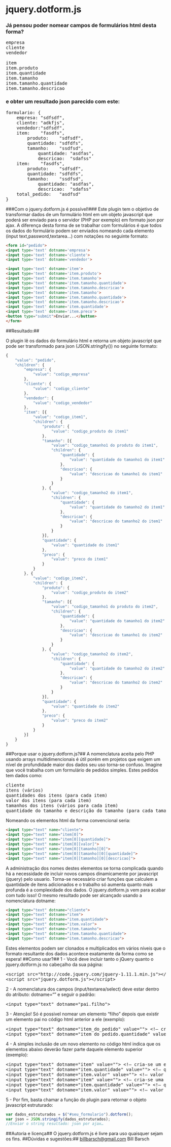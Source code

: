 # jquery.dotform.js

### Já pensou poder nomear campos de formulários html desta forma? ###
<pre>
empresa
cliente
vendedor

item
item.produto
item.quantidade
item.tamanho
item.tamanho.quantidade
item.tamanho.descricao
</pre>
### e obter um resultado json parecido com este: ###
<pre>
formulario: {
    empresa: "sdfsdf",
    cliente: "adkfjs",
    vendedor:"sdfsdf",
    item:    "fasdfs",
        produto:    "sdfsdf",
        quantidade: "sdfdfs",
        tamanho:    "ssdfsd",
            quantidade: "asdfas",
            descricao:  "sdafss"
    item:    "fasdfs",
        produto:    "sdfsdf",
        quantidade: "sdfdfs",
        tamanho:    "ssdfsd",
            quantidade: "asdfas",
            descricao:  "sdafss"
    total_pedido:   "asdfsd"
}
</pre>
###Com o jquery.dotform.js é possível!###
Este plugin tem o objetivo de transformar dados de um formulário html em um objeto javascript que poderá ser enviado para o servidor (PHP por exemplo) em formato json por ajax.
A diferença desta forma de se trabalhar com formulários é que todos os dados do formulário podem ser enviados nomeando cada elemento (input text,password,textarea...) com notações no seguinte formato:
```html
<form id="pedido"> 
<input type='text' dotname='empresa'> 
<input type='text' dotname='cliente'> 
<input type='text' dotname='vendedor'>

<input type='text' dotname='item'> 
<input type='text' dotname='item.produto'> 
<input type='text' dotname='item.tamanho'> 
<input type='text' dotname='item.tamanho.quantidade'> 
<input type='text' dotname='item.tamanho.descricao'> 
<input type='text' dotname='item.tamanho'> 
<input type='text' dotname='item.tamanho.quantidade'> 
<input type='text' dotname='item.tamanho.descricao'> 
<input type='text' dotname='item.quantidade'> 
<input type='text' dotname='item.preco'> 
<button type="submit">Enviar...</button> 
</form>
```
##Resultado:##

O plugin lê os dados do formulário html e retorna um objeto javascript que pode ser transformado para json (JSON.stringify()) no seguinte formato:
```javascript
{
    "value": "pedido",
    "children": {
        "empresa": {
            "value": "codigo_empresa"
        },
        "cliente": {
            "value": "codigo_cliente"
        },
        "vendedor": {
            "value": "codigo_vendedor"
        },
        "item": [{
            "value": "codigo_item1",
            "children": {
                "produto": {
                    "value": "codigo_produto do item1"
                },
                "tamanho": [{
                    "value": "codigo_tamanho1 do produto do item1",
                    "children": {
                        "quantidade": {
                            "value": "quantidade do tamanho1 do item1"
                        },
                        "descricao": {
                            "value": "descricao do tamanho1 do item1"
                        }
                    }
                }, {
                    "value": "codigo_tamanho2 do item1",
                    "children": {
                        "quantidade": {
                            "value": "quantidade do tamanho2 do item1"
                        },
                        "descricao": {
                            "value": "descricao do tamanho2 do item1"
                        }
                    }
                }],
                "quantidade": {
                    "value": "quantidade do item1"
                },
                "preco": {
                    "value": "preco do item1"
                }
            }
        }, {
            "value": "codigo_item2",
            "children": {
                "produto": {
                    "value": "codigo_produto do item2"
                },
                "tamanho": [{
                    "value": "codigo_tamanho1 do produto do item2",
                    "children": {
                        "quantidade": {
                            "value": "quantidade do tamanho1 do item2"
                        },
                        "descricao": {
                            "value": "descricao do tamanho1 do item2"
                        }
                    }
                }, {
                    "value": "codigo_tamanho2 do item2",
                    "children": {
                        "quantidade": {
                            "value": "quantidade do tamanho2 do item2"
                        },
                        "descricao": {
                            "value": "descricao do tamanho2 do item2"
                        }
                    }
                }],
                "quantidade": {
                    "value": "quantidade do item2"
                },
                "preco": {
                    "value": "preco do item2"
                }
            }
        }]
    }
}
```
##Porque usar o jquery.dotform.js?##
A nomenclatura aceita pelo PHP usando arrays multidimencionais é útil porém em projetos que exigem um nível de profundidade maior dos dados seu uso torna-se confuso.
Imagine que você trabalha com um formulário de pedidos simples. Estes pedidos tem dados como: 
<pre>
cliente 
itens (vários)
quantidades dos itens (para cada item)
valor dos itens (para cada item)
tamanhos dos itens (vários para cada item)
quantidade do tamanho e descrição do tamanho (para cada tamanho de item)
</pre>
Nomeando os elementos html da forma convencional seria:
```html
<input type="text" name="cliente"> 
<input type="text" name="item[0]"> 
<input type="text" name="item[0][quantidade]"> 
<input type="text" name="item[0][valor]"> 
<input type="text" name="item[0][tamanho][0]"> 
<input type="text" name="item[0][tamanho][0][quantidade]"> 
<input type="text" name="item[0][tamanho][0][descricao]"> 
```
A administração dos nomes destes elementos se torna complicada quando há a necessidade de incluir novos campos dinamicamente por javascript (jquery) pelo usuario.
Torna-se necessário criar funções que calculem a quantidade de itens adicionados e o trabalho só aumenta quanto mais profunda é a complexidade dos dados. O jquery.dotform.js vem para acabar com tudo isso! O mesmo resultado pode ser alcançado usando a nomenclatura dotname:
```html
<input type="text" dotname="cliente"> 
<input type="text" dotname="item"> 
<input type="text" dotname="item.quantidade"> 
<input type="text" dotname="item.valor"> 
<input type="text" dotname="item.tamanho"> 
<input type="text" dotname="item.tamanho.quantidade"> 
<input type="text" dotname="item.tamanho.descricao"> 
```
Estes elementos podem ser clonados e multiplicados em vários níveis que o formato resultante dos dados acontece exatamente da forma como se espera!
##Como usar?##
1 - Você deve incluir tanto o jQuery quanto o jquery.dotform.js no cabeçalho da sua página:
<pre>
&lt;script src=&quot;http://code.jquery.com/jquery-1.11.1.min.js&quot;&gt;&lt;/script&gt;
&lt;script src=&quot;jquery.dotform.js&quot;&gt;&lt;/script&gt;</pre>
2 - A nomenclatura dos campos (input/textarea/select) deve estar dentro do atributo: dotname=“” e seguir o padrão:
<pre>&lt;input type=&quot;text&quot; dotname=&quot;pai.filho&quot;&gt;</pre>
3 - Atenção! Só é possivel nomear um elemento “filho” depois que existir um elemento pai no código html anterior a ele (exemplo):
<pre>&lt;input type=&quot;text&quot; dotname=&quot;item_do_pedido&quot; value=&quot;&quot;&gt; &lt;!— cria-se primeiro o elemento &quot;pai&quot; —&gt;
&lt;input type=&quot;text&quot; dotname=&quot;item_do_pedido.quantidade&quot; value=&quot;&quot;&gt; &lt;!— logo após, cria-se o elemento &quot;filho&quot; —&gt;</pre>
4 - A simples inclusão de um novo elemento no código html indica que os elementos abaixo deverão fazer parte daquele elemento superior (exemplo):
<pre>&lt;input type=&quot;text&quot; dotname=&quot;item&quot; value=&quot;&quot;&gt; &lt;!— cria-se um elemento item, todos os elementos abaixo ficarão dentro desta &quot;chave&quot; —&gt;
&lt;input type=&quot;text&quot; dotname=&quot;item.quantidade&quot; value=&quot;&quot;&gt; &lt;!— quantidade do item 1 —&gt;
&lt;input type=&quot;text&quot; dotname=&quot;item.valor&quot; value=&quot;&quot;&gt; &lt;!— valor do item 1 —&gt;
&lt;input type=&quot;text&quot; dotname=&quot;item&quot; value=&quot;&quot;&gt; &lt;!— cria-se uma nova chave para um novo item, todos os elementos abaixo ficarão dentro desta nova &quot;chave&quot; —&gt;
&lt;input type=&quot;text&quot; dotname=&quot;item.quantidade&quot; value=&quot;&quot;&gt; &lt;!— quantidade do item 2 —&gt;
&lt;input type=&quot;text&quot; dotname=&quot;item.valor&quot; value=&quot;&quot;&gt; &lt;!— valor do item 2 —&gt;</pre>
5 - Por fim, basta chamar a função do plugin para retornar o objeto javascript estruturado:
```javascript
var dados_estruturados = $("#seu_formulario").dotform();
var json = JSON.stringify(dados_estruturados);
//Enviar o string resultado: json por ajax…
```
##Autoria e licença##
O jquery.dotform.js é livre para uso quaisquer sejam os fins.
##Dúvidas e sugestões:##
billbarsch@gmail.com
Bill Barsch
